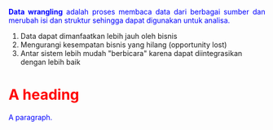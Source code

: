 <p align="justify"><b>Data wrangling</b> adalah proses membaca data dari berbagai sumber dan merubah isi dan struktur sehingga dapat digunakan untuk analisa.</p>
<ol Kenapa data wrangling sangat penting dilakukan?>
  <li>Data dapat dimanfaatkan lebih jauh oleh bisnis</li>
  <li>Mengurangi kesempatan bisnis yang hilang (opportunity lost)</li>
  <li>Antar sistem lebih mudah "berbicara" karena dapat diintegrasikan dengan lebih baik</li>
</ol>
<style>
h1 {color:red;}
p {color:blue;}
<html>
<head>
<style>
  h1 {color:red;}
  p {color:blue;}
</style>
</head>
<body>

<h1>A heading</h1>
<p>A paragraph.</p>

</body>
</html>

